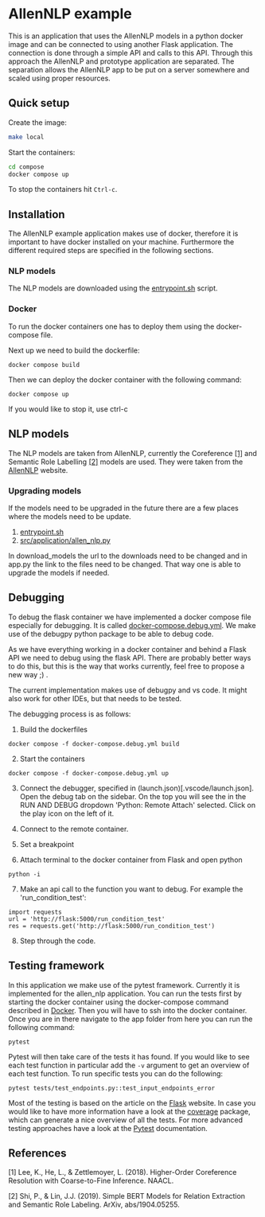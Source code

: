 # AllenNLP example
This is an application that uses the AllenNLP models in a python docker image and can be connected to using another Flask application. The connection is done through a simple API and calls to this API. Through this approach the AllenNLP and prototype application are separated. The separation allows the AllenNLP app to be put on a server somewhere and scaled using proper resources.

## Quick setup
Create the image:
```bash
make local
```
Start the containers:
```bash
cd compose
docker compose up
```

To stop the containers hit `Ctrl-c`.

## Installation
The AllenNLP example application makes use of docker, therefore it is important to have docker installed on your machine. Furthermore the different required steps are specified in the following sections.

### NLP models
The NLP models are downloaded using the [entrypoint.sh](docker/entrypoint.sh) script. 

### Docker
To run the docker containers one has to deploy them using the docker-compose file.

Next up we need to build the dockerfile:
```
docker compose build
```
Then we can deploy the docker container with the following command:
```
docker compose up
```

If you would like to stop it, use ctrl-c

## NLP models
The NLP models are taken from AllenNLP, currently the Coreference [[1]](#1) and Semantic Role Labelling [[2]](#2) models are used. They were taken from the [AllenNLP](https://allennlp.org/) website. 

### Upgrading models
If the models need to be upgraded in the future there are a few places where the models need to be update. 

1. [entrypoint.sh](docker/entrypoint.sh)
2. [src/application/allen_nlp.py](src/application/allen_nlp.py)

In download_models the url to the downloads need to be changed and in app.py the link to the files need to be changed. That way one is able to upgrade the models if needed.

## Debugging
To debug the flask container we have implemented a docker compose file especially for debugging. It is called [docker-compose.debug.yml](docker-compose.debug.yml). We make use of the debugpy python package to be able to debug code.

As we have everything working in a docker container and behind a Flask API we need to debug using the flask API. There are probably better ways to do this, but this is the way that works currently, feel free to propose a new way ;) .

The current implementation makes use of debugpy and vs code. It might also work for other IDEs, but that needs to be tested. 

The debugging process is as follows:
1. Build the dockerfiles
```
docker compose -f docker-compose.debug.yml build
```
2. Start the containers
```
docker compose -f docker-compose.debug.yml up
```
3. Connect the debugger, specified in (launch.json)[.vscode/launch.json]. Open the debug tab on the sidebar. On the top you will see the in the RUN AND DEBUG dropdown 'Python: Remote Attach' selected. Click on the play icon on the left of it. 

4. Connect to the remote container.
5. Set a breakpoint
6. Attach terminal to the docker container from Flask and open python
```
python -i
```
7. Make an api call to the function you want to debug. For example the 'run_condition_test':
```
import requests
url = 'http://flask:5000/run_condition_test'
res = requests.get('http://flask:5000/run_condition_test')
```
8. Step through the code.

## Testing framework
In this application we make use of the pytest framework. Currently it is implemented for the allen_nlp application. You can run the tests first by starting the docker container using the docker-compose command described in [Docker](#docker). Then you will have to ssh into the docker container. Once you are in there navigate to the app folder from here you can run the following command:
```
pytest
```
Pytest will then take care of the tests it has found. If you would like to see each test function in particular add the `-v` argument to get an overview of each test function. To run specific tests you can do the following:
```
pytest tests/test_endpoints.py::test_input_endpoints_error
```

Most of the testing is based on the article on the [Flask](https://flask.palletsprojects.com/en/2.2.x/tutorial/tests/) website. In case you would like to have more information have a look at the [coverage](https://pypi.org/project/coverage/) package, which can generate a nice overview of all the tests. For more advanced testing approaches have a look at the [Pytest](https://docs.pytest.org/en/7.1.x/contents.html#) documentation.


## References
<a id="1">[1]</a> 
Lee, K., He, L., & Zettlemoyer, L. (2018). Higher-Order Coreference Resolution with Coarse-to-Fine Inference. NAACL.

<a id="2">[2]</a>
Shi, P., & Lin, J.J. (2019). Simple BERT Models for Relation Extraction and Semantic Role Labeling. ArXiv, abs/1904.05255.
